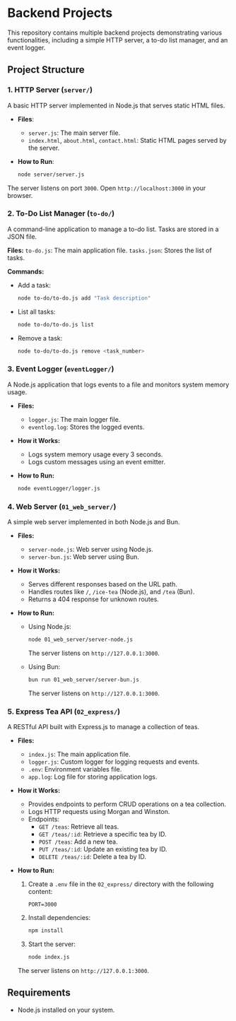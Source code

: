 # Backend Projects

This repository contains multiple backend projects demonstrating various functionalities, including a simple HTTP server, a to-do list manager, and an event logger.

## Project Structure

### 1. HTTP Server (`server/`)

A basic HTTP server implemented in Node.js that serves static HTML files.

- **Files**:
  - `server.js`: The main server file.
  - `index.html`, `about.html`, `contact.html`: Static HTML pages served by the server.

- **How to Run**:
  ```bash
  node server/server.js
  ```

The server listens on port `3000`. Open `http://localhost:3000` in your browser.

### 2. To-Do List Manager (`to-do/`)
A command-line application to manage a to-do list. Tasks are stored in a JSON file.

**Files:**
`to-do.js`: The main application file.
`tasks.json`: Stores the list of tasks.

**Commands:**
 - Add a task:
    ```bash
    node to-do/to-do.js add "Task description"
    ```

 - List all tasks:
    ```bash
    node to-do/to-do.js list
    ```

 - Remove a task:
    ```bash
    node to-do/to-do.js remove <task_number>
    ```
### 3. Event Logger (`eventLogger/`)
A Node.js application that logs events to a file and monitors system memory usage.

- **Files:**
    - `logger.js`: The main logger file.
    - `eventlog.log`: Stores the logged events.

- **How it Works:**
   - Logs system memory usage every 3 seconds.
   - Logs custom messages using an event emitter.

- **How to Run:**
    ```bash
    node eventLogger/logger.js
    ```

### 4. Web Server (`01_web_server/`)

A simple web server implemented in both Node.js and Bun.

- **Files:**
  - `server-node.js`: Web server using Node.js.
  - `server-bun.js`: Web server using Bun.

- **How it Works:**
  - Serves different responses based on the URL path.
  - Handles routes like `/`, `/ice-tea` (Node.js), and `/tea` (Bun).
  - Returns a 404 response for unknown routes.

- **How to Run:**
  - Using Node.js:
    ```bash
    node 01_web_server/server-node.js
    ```
    The server listens on `http://127.0.0.1:3000`.

  - Using Bun:
    ```bash
    bun run 01_web_server/server-bun.js
    ```
    The server listens on `http://127.0.0.1:3000`.

### 5. Express Tea API (`02_express/`)

A RESTful API built with Express.js to manage a collection of teas.

- **Files:**
  - `index.js`: The main application file.
  - `logger.js`: Custom logger for logging requests and events.
  - `.env`: Environment variables file.
  - `app.log`: Log file for storing application logs.

- **How it Works:**
  - Provides endpoints to perform CRUD operations on a tea collection.
  - Logs HTTP requests using Morgan and Winston.
  - Endpoints:
    - `GET /teas`: Retrieve all teas.
    - `GET /teas/:id`: Retrieve a specific tea by ID.
    - `POST /teas`: Add a new tea.
    - `PUT /teas/:id`: Update an existing tea by ID.
    - `DELETE /teas/:id`: Delete a tea by ID.

- **How to Run:**
  1. Create a `.env` file in the `02_express/` directory with the following content:
     ```
     PORT=3000
     ```
  2. Install dependencies:
     ```bash
     npm install
     ```
  3. Start the server:
     ```bash
     node index.js
     ```
  The server listens on `http://127.0.0.1:3000`.

## Requirements
 - Node.js installed on your system.

